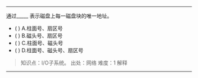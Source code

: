 ---
通过_____ 表示磁盘上每一磁盘块的唯一地址。
- ( ) A.柱面号、扇区号 
- ( ) B.磁头号、扇区号 
- ( ) C.柱面号、磁头号 
- ( ) D.柱面号、磁头号、扇区号

> 知识点：I/O子系统。
> 出处：网络
> 难度：1
> 解释

---